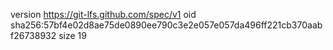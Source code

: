 version https://git-lfs.github.com/spec/v1
oid sha256:57bf4e02d8ae75de0890ee790c3e2e057e057da496ff221cb370aabf26738932
size 19
